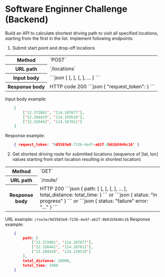 # Software Enginner Challenge (Backend)

Build an API to calculate shortest driving path to visit all specified locations, starting from the first in the list.
Implement following endpoints:

1. Submit start point and drop-off locations

<table>
	<tr>
		<th>Method</th>
		<td>`POST`</td>
	</tr>
	<tr>
		<th>URL path</th>
		<td>`/locations`</td>
	</tr>
	<tr>
		<th>Input body</th>
		<td>
			```json
				[
					[<route start latitude>, <route start longitude>],
					[<drop-off #1 latitude>, <drop-off #1 longitude>],
					...
				]
			```
		</td>
	</tr>
	<tr>
		<th>Response body</th>
		<td>
			HTTP code 200  
			```json
				{ "request_token": <token> }
			```
		</td>
	</tr>
</table>
	
Input body example:
```json
	[
		['22.372081', '114.107877'],
		['22.284419', '114.159510'],
		['22.326442', '114.167811']
	]
```
Response example:
```json
	{ request_token: '9d3503e0-7236-4e47-a62f-8b01b5646c16' }
```

2. Get shortest driving route for submitted locations (sequence of [lat, lon] values starting from start location resulting in shortest location)

<table>
	<tr>
		<th>Method</th>
		<td>`GET`</td>
	</tr>
	<tr>
		<th>URL path</th>
		<td>`/route/<token>`</td>
	</tr>
	<tr>
		<th>Response body</th>
		<td>
			HTTP 200  
			```json
				{
					path: [
						[<route start latitude>, <route start longitude>],
						[<drop-off #1 latitude>, <drop-off #1 longitude>],
						...
					],
					total_distance: <driving distance in meters>
					total_time: <estimated driving time>
				}
			```  
			or  
			```json
				{
					status: "in progress"
				}
			```
			or  
			```json
				{
					status: "failure"
					error: "..."
				}
			```
		</td>
	</tr>
</table>

URL example: `/route/9d3503e0-7236-4e47-a62f-8b01b5646c16`
Response example:
```json
	{
		path: [
			['22.372081', '114.107877'],
			['22.326442', '114.167811'],
			['22.284419', '114.159510']
		],
		total_distance: 20000,
		total_time: 1800
	}
```

